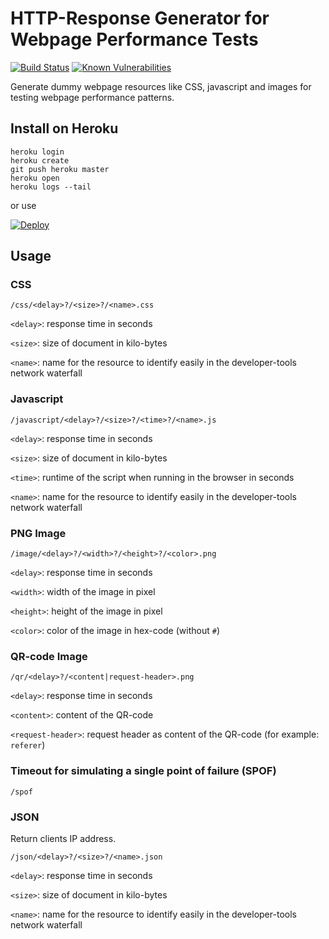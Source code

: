 # HTTP-Response Generator for Webpage Performance Tests

[![Build Status](https://travis-ci.org/thomd/httpgen.png)](https://travis-ci.org/thomd/httpgen)
[![Known Vulnerabilities](https://snyk.io/test/github/thomd/httpgen/badge.svg)](https://snyk.io/test/github/thomd/httpgen)

Generate dummy webpage resources like CSS, javascript and images for testing webpage performance patterns.

## Install on Heroku

    heroku login
    heroku create
    git push heroku master
    heroku open
    heroku logs --tail

or use

[![Deploy](https://www.herokucdn.com/deploy/button.svg)](https://heroku.com/deploy?template=https://github.com/thomd/httpgen)

## Usage

### CSS

    /css/<delay>?/<size>?/<name>.css

`<delay>`: response time in seconds

`<size>`: size of document in kilo-bytes

`<name>`: name for the resource to identify easily in the developer-tools network waterfall

### Javascript

    /javascript/<delay>?/<size>?/<time>?/<name>.js

`<delay>`: response time in seconds

`<size>`: size of document in kilo-bytes

`<time>`: runtime of the script when running in the browser in seconds

`<name>`: name for the resource to identify easily in the developer-tools network waterfall

### PNG Image

    /image/<delay>?/<width>?/<height>?/<color>.png

`<delay>`: response time in seconds

`<width>`: width of the image in pixel

`<height>`: height of the image in pixel

`<color>`: color of the image in hex-code (without `#`)

### QR-code Image

    /qr/<delay>?/<content|request-header>.png

`<delay>`: response time in seconds

`<content>`: content of the QR-code

`<request-header>`: request header as content of the QR-code (for example: `referer`)

### Timeout for simulating a single point of failure (SPOF)

    /spof

### JSON

Return clients IP address.

    /json/<delay>?/<size>?/<name>.json

`<delay>`: response time in seconds

`<size>`: size of document in kilo-bytes

`<name>`: name for the resource to identify easily in the developer-tools network waterfall


